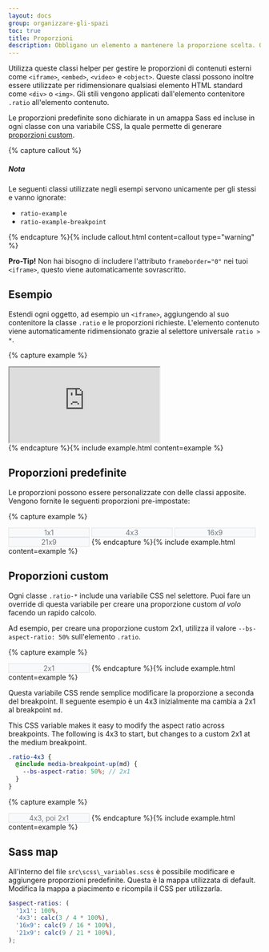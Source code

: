 ```yaml
---
layout: docs
group: organizzare-gli-spazi
toc: true
title: Proporzioni
description: Obbligano un elemento a mantenere la proporzione scelta. Ottima soluzione per includere video o slideshow responsive basati sulla larghezza dell'elemento parent.
---
```


<style>
  /* Style override for Documentation purposes - Proporzioni*/
  .ratio-example {
    display: inline-flex;
    justify-content: center;
    align-content: center;
    width: 10rem;
    color: #6c757d;
    background-color: #f8f9fa;
    border: 1px solid #dee2e6;
  }
  .ratio-example div {
    display: flex;
    align-items: center;
    justify-content: center;
  }

  @media (min-width: 768px) {
    .ratio-example-breakpoint {
      --bs-aspect-ratio: 50%;
    }
  }

}
</style>

Utilizza queste classi helper per gestire le proporzioni di contenuti esterni come `<iframe>`, `<embed>`, `<video>` e `<object>`. Queste classi possono inoltre essere utilizzate per ridimensionare qualsiasi elemento HTML standard come `<div>` o `<img>`. Gli stili vengono applicati dall'elemento contenitore `.ratio` all'elemento contenuto.

Le proporzioni predefinite sono dichiarate in un amappa Sass ed incluse in ogni classe con una variabile CSS, la quale permette di generare [proporzioni custom](#proporzioni-custom).

{% capture callout %}

##### Nota

Le seguenti classi utilizzate negli esempi servono unicamente per gli stessi e vanno ignorate:

- `ratio-example`
- `ratio-example-breakpoint`

{% endcapture %}{% include callout.html content=callout type="warning" %}

**Pro-Tip!** Non hai bisogno di includere l'attributo `frameborder="0"` nei tuoi `<iframe>`, questo viene automaticamente
sovrascritto.

## Esempio

Estendi ogni oggetto, ad esempio un `<iframe>`, aggiungendo al suo contenitore la classe `.ratio` e le proporzioni
richieste. L'elemento contenuto viene automaticamente ridimensionato grazie al selettore universale `ratio > *`.

{% capture example %}

<div class="ratio ratio-16x9">
  <iframe title="Video YouTube" src="https://www.youtube.com/embed/RaHmGbBOP84" allowfullscreen></iframe>
</div>
{% endcapture %}{% include example.html content=example %}

## Proporzioni predefinite

Le proporzioni possono essere personalizzate con delle classi apposite.  
Vengono fornite le seguenti proporzioni pre-impostate:

{% capture example %}

<div class="ratio ratio-1x1 ratio-example">
  <div>1x1</div>
</div>
<div class="ratio ratio-4x3 ratio-example">
  <div>4x3</div>
</div>
<div class="ratio ratio-16x9 ratio-example">
  <div>16x9</div>
</div>
<div class="ratio ratio-21x9 ratio-example">
  <div>21x9</div>
</div>
{% endcapture %}{% include example.html content=example %}

## Proporzioni custom

Ogni classe `.ratio-*` include una variabile CSS nel selettore. Puoi fare un override di questa variabile per creare una proporzione custom _al volo_ facendo un rapido calcolo.

Ad esempio, per creare una proporzione custom 2x1, utilizza il valore `--bs-aspect-ratio: 50%` sull'elemento `.ratio`.

{% capture example %}

<div class="ratio ratio-example" style="--bs-aspect-ratio: 50%;">
  <div>2x1</div>
</div>
{% endcapture %}{% include example.html content=example %}

Questa variabile CSS rende semplice modificare la proporzione a seconda del breakpoint. Il seguente esempio è un 4x3 inizialmente ma cambia a 2x1 al breakpoint `md`.

This CSS variable makes it easy to modify the aspect ratio across breakpoints. The following is 4x3 to start, but changes to a custom 2x1 at the medium breakpoint.

```scss
.ratio-4x3 {
  @include media-breakpoint-up(md) {
    --bs-aspect-ratio: 50%; // 2x1
  }
}
```

{% capture example %}

<div class="ratio ratio-4x3 ratio-example ratio-example-breakpoint">
  <div>4x3, poi 2x1</div>
</div>
{% endcapture %}{% include example.html content=example %}

## Sass map

All'interno del file `src\scss\_variables.scss` è possibile modificare e aggiungere proporzioni predefinite. Questa è la mappa utilizzata di default. Modifica la mappa a piacimento e ricompila il CSS per utilizzarla.

```scss
$aspect-ratios: (
  '1x1': 100%,
  '4x3': calc(3 / 4 * 100%),
  '16x9': calc(9 / 16 * 100%),
  '21x9': calc(9 / 21 * 100%),
);
```
